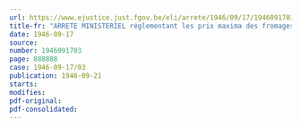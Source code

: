 ```yaml
---
url: https://www.ejustice.just.fgov.be/eli/arrete/1946/09/17/1946091703/justel
title-fr: "ARRETE MINISTERIEL réglementant les prix maxima des fromages indigènes et importés"
date: 1946-09-17
source:
number: 1946091703
page: 888888
case: 1946-09-17/03
publication: 1946-09-21
starts:
modifies:
pdf-original:
pdf-consolidated:
---
```


